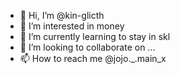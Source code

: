 - 👋 Hi, I’m @kin-glicth
- 👀 I’m interested in money
- 🌱 I’m currently learning to stay in skl
- 💞️ I’m looking to collaborate on ...
- 📫 How to reach me @jojo._.main_x

<!---
kin-glicth/kin-glicth is a ✨ special ✨ repository because its `README.md` (this file) appears on your GitHub profile.
You can click the Preview link to take a look at your changes.
--->
